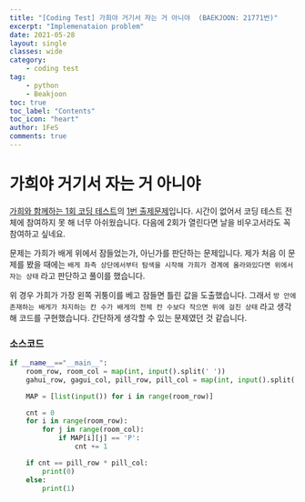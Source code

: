 ```yaml
---
title: "[Coding Test] 가희야 거기서 자는 거 아니야  (BAEKJOON: 21771번)"
excerpt: "Implemenataion problem"
date: 2021-05-28
layout: single
classes: wide
category:
    - coding test
tag:
    - python
    - Beakjoon
toc: true
toc_label: "Contents"
toc_icon: "heart"
author: 1FeS
comments: true
---
```


# 가희야 거기서 자는 거 아니야

[가희와 함께하는 1회 코딩 테스트](https://www.acmicpc.net/contest/view/644)의 [1번 출제문제](https://www.acmicpc.net/problem/21771)입니다. 시간이 없어서 코딩 테스트 전체에 참여하지 못 해 너무 아쉬웠습니다. 다음에 2회가 열린다면 날을 비우고서라도 꼭 참여하고 싶네요.

문제는 가희가 배게 위에서 잠들었는가, 아닌가를 판단하는 문제입니다. 제가 처음 이 문제를 봤을 때에는 `배게 좌측 상단에서부터 탐색을 시작해 가희가 경계에 올라와있다면 위에서 자는 상태` 라고 판단하고 풀이를 했습니다.

위 경우 가희가 가장 왼쪽 귀퉁이를 베고 잠들면 틀린 값을 도출했습니다. 그래서 `방 안에 존재하는 배게가 차지하는 칸 수가 배게의 전체 칸 수보다 작으면 위에 걸친 상태` 라고 생각해 코드를 구현했습니다. 간단하게 생각할 수 있는 문제였던 것 같습니다.

### 소스코드

```python
if __name__=="__main__":
    room_row, room_col = map(int, input().split(' '))
    gahui_row, gagui_col, pill_row, pill_col = map(int, input().split(' '))

    MAP = [list(input()) for i in range(room_row)]

    cnt = 0
    for i in range(room_row):
        for j in range(room_col):
            if MAP[i][j] == 'P':
                cnt += 1

    if cnt == pill_row * pill_col:
        print(0)
    else:
        print(1)
```
